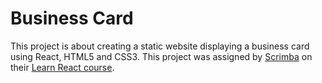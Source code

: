 # Business Card

This project is about creating a static website displaying a business card using React, HTML5 and CSS3. This project was assigned by [Scrimba](https://scrimba.com/"") on their [Learn React course]("https://scrimba.com/learn/learnreact").
